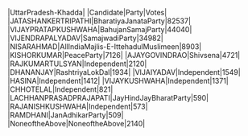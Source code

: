  
|UttarPradesh-Khadda|
|Candidate|Party|Votes|
|JATASHANKERTRIPATHI|BharatiyaJanataParty|82537|
|VIJAYPRATAPKUSHWAHA|BahujanSamajParty|44040|
|VIJENDRAPALYADAV|SamajwadiParty|34982|
|NISARAHMAD|AllIndiaMajlis-E-IttehadulMuslimeen|8903|
|KISHORKUMAR|PeaceParty|7126|
|AJAYGOVINDRAO|Shivsena|4721|
|RAJKUMARTULSYAN|Independent|2120|
|DHANANJAY|RashtriyaLokDal|1934|
|VIJAIYADAV|Independent|1549|
|HASINA|Independent|1412|
|VIJAYKUSHWAHA|Independent|1371|
|CHHOTELAL|Independent|821|
|LACHHANPRASADPRAJAPATI|JayHindJayBharatParty|590|
|RAJANISHKUSHWAHA|Independent|573|
|RAMDHANI|JanAdhikarParty|509|
|NoneoftheAbove|NoneoftheAbove|2140|
